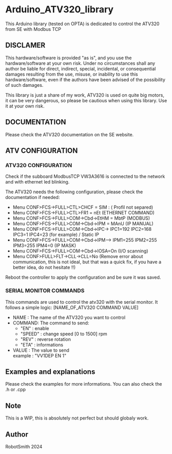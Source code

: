 # Arduino_ATV320_library
This Arduino library (tested on OPTA) is dedicated to control the ATV320 from SE with Modbus TCP


## DISCLAMER
This hardware/software is provided "as is", and you use the hardware/software at your own risk. 
Under no circumstances shall any author be liable for direct, indirect, special, incidental, 
or consequential damages resulting from the use, misuse, or inability to use this hardware/software, 
even if the authors have been advised of the possibility of such damages.

This library is just a share of my work, ATV320 is used on quite big motors, it can be very dangerous, so please be cautious when using 
this library. Use it at your own risk.


## DOCUMENTATION
Please check the ATV320 documentation on the SE website.

## ATV CONFIGURATION
### ATV320 CONFIGURATION 
Check if the subboard ModbusTCP VW3A3616 is connected to the network and with ethernet led blinking.

The ATV320 needs the following configuration, please check the documentation if needed:

- Menu CONF>FCS->FULL>CTL>CHCF = SIM : ( Profil not separed)
- Menu CONF>FCS->FULL>CTL>FR1 = nEt (ETHERNET COMMAND)
- Menu CONF>FCS->FULL>COM->Cbd->EtHM = MbtP (MODBUS)
- Menu CONF>FCS->FULL>COM->Cbd->IPM = MAnU (IP MANUAL)
- Menu CONF>FCS->FULL>COM->Cbd->IPC-> IPC1=192 IPC2=168 IPC3=1 IPC4=23 (for example) / Static IP
- Menu CONF>FCS->FULL>COM->Cbd->IPM--> IPM1=255 IPM2=255 IPM3=255 IPM4=0 (IP MASK)
- Menu CONF>FCS->FULL>COM->Cbd->IOSA=On (I/O scanning)
- Menu CONF>FULL>FLT->CLL->CLL=No (Remove error about communication, this is not ideal, but that was a quick fix, if you have a better idea, do not hesitate !!)
    
Reboot the controller to apply the configuration and be sure it was saved.

### SERIAL MONITOR COMMANDS
This commands are used to control the atv320 with the serial monitor.
It follows a simple logic: [NAME_OF_ATV320 COMMAND VALUE]

- NAME : The name of the ATV320 you want to control
- COMMAND: The command to send:
    - "EN" : enable 
    - "SPEED" : change speed \[0 to 1500\] rpm
    - "REV" : reverse rotation
    - "ETA" : informations 
- VALUE : The value to send  
    example : "VV1DEP EN 1" 
## Examples and explanations
Please check the examples for more informations. You can also check the .h or .cpp

## Note
This is a WIP, this is absolutely not perfect but should globaly work.

## Author
RobotSmith 2024
